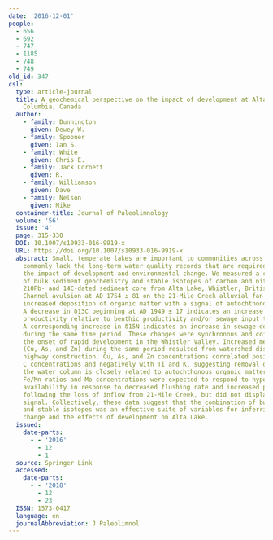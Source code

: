 ```yaml
---
date: '2016-12-01'
people:
  - 656
  - 692
  - 747
  - 1185
  - 748
  - 749
old_id: 347
csl:
  type: article-journal
  title: A geochemical perspective on the impact of development at Alta Lake, British
    Columbia, Canada
  author:
    - family: Dunnington
      given: Dewey W.
    - family: Spooner
      given: Ian S.
    - family: White
      given: Chris E.
    - family: Jack Cornett
      given: R.
    - family: Williamson
      given: Dave
    - family: Nelson
      given: Mike
  container-title: Journal of Paleolimnology
  volume: '56'
  issue: '4'
  page: 315-330
  DOI: 10.1007/s10933-016-9919-x
  URL: https://doi.org/10.1007/s10933-016-9919-x
  abstract: Small, temperate lakes are important to communities across Canada, but
    commonly lack the long-term water quality records that are required to assess
    the impact of development and environmental change. We measured a combination
    of bulk sediment geochemistry and stable isotopes of carbon and nitrogen in a
    210Pb- and 14C-dated sediment core from Alta Lake, Whistler, British Columbia.
    Channel avulsion at AD 1754 ± 81 on the 21-Mile Creek alluvial fan resulted in
    increased deposition of organic matter with a signal of autochthonous production.
    A decrease in δ13C beginning at AD 1949 ± 17 indicates an increase in pelagic
    productivity relative to benthic productivity and/or sewage input to Alta Lake.
    A corresponding increase in δ15N indicates an increase in sewage-derived nutrients
    during the same time period. These changes were synchronous and coincide with
    the onset of rapid development in the Whistler Valley. Increased metal deposition
    (Cu, As, and Zn) during the same period resulted from watershed disturbance during
    highway construction. Cu, As, and Zn concentrations correlated positively with
    C concentrations and negatively with Ti and K, suggesting removal of metals from
    the water column is closely related to autochthonous organic matter deposition.
    Fe/Mn ratios and Mo concentrations were expected to respond to hypolimnetic oxygen
    availability in response to decreased flushing rate and increased productivity
    following the loss of inflow from 21-Mile Creek, but did not display a clear time-stratigraphic
    signal. Collectively, these data suggest that the combination of bulk geochemistry
    and stable isotopes was an effective suite of variables for inferring environmental
    change and the effects of development on Alta Lake.
  issued:
    date-parts:
      - - '2016'
        - 12
        - 1
  source: Springer Link
  accessed:
    date-parts:
      - - '2018'
        - 12
        - 23
  ISSN: 1573-0417
  language: en
  journalAbbreviation: J Paleolimnol
---
```

